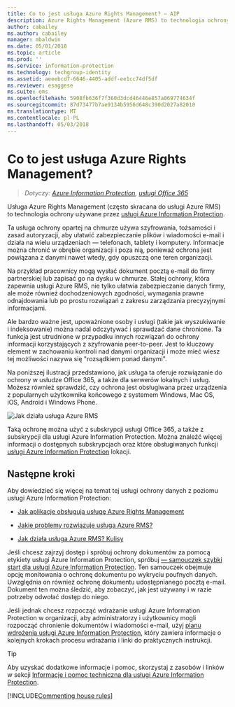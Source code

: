 ```yaml
---
title: Co to jest usługa Azure Rights Management? — AIP
description: Azure Rights Management (Azure RMS) to technologia ochrony używana przez usługę Azure Information Protection.
author: cabailey
ms.author: cabailey
manager: mbaldwin
ms.date: 05/01/2018
ms.topic: article
ms.prod: ''
ms.service: information-protection
ms.technology: techgroup-identity
ms.assetid: aeeebcd7-6646-4405-addf-ee1cc74df5df
ms.reviewer: esaggese
ms.suite: ems
ms.openlocfilehash: 5908fb636f7f360d3dcd46446e857a069774634f
ms.sourcegitcommit: 87d73477b7ae9134b5956d648c390d2027a82010
ms.translationtype: MT
ms.contentlocale: pl-PL
ms.lasthandoff: 05/03/2018
---
```

# <a name="what-is-azure-rights-management"></a>Co to jest usługa Azure Rights Management?

>*Dotyczy: [Azure Information Protection](https://azure.microsoft.com/pricing/details/information-protection), [usługi Office 365](http://download.microsoft.com/download/E/C/F/ECF42E71-4EC0-48FF-AA00-577AC14D5B5C/Azure_Information_Protection_licensing_datasheet_EN-US.pdf)*


Usługa Azure Rights Management (często skracana do usługi Azure RMS) to technologia ochrony używane przez [usługi Azure Information Protection](what-is-information-protection.md).

Ta usługa ochrony opartej na chmurze używa szyfrowania, tożsamości i zasad autoryzacji, aby ułatwić zabezpieczanie plików i wiadomości e-mail i działa na wielu urządzeniach — telefonach, tablety i komputery. Informacje można chronić w obrębie organizacji i poza nią, ponieważ ochrona jest powiązana z danymi nawet wtedy, gdy opuszczą one teren organizacji.

Na przykład pracownicy mogą wysłać dokument pocztą e-mail do firmy partnerskiej lub zapisać go na dysku w chmurze. Stałej ochrony, która zapewnia usługi Azure RMS, nie tylko ułatwia zabezpieczanie danych firmy, ale może również dochodzeniowych zgodności, wymagania prawne odnajdowania lub po prostu rozwiązań z zakresu zarządzania precyzyjnymi informacjami.

Ale bardzo ważne jest, upoważnione osoby i usługi (takie jak wyszukiwanie i indeksowanie) można nadal odczytywać i sprawdzać dane chronione. Ta funkcja jest utrudnione w przypadku innych rozwiązań do ochrony informacji korzystających z szyfrowania peer-to-peer. Jest to kluczowy element w zachowaniu kontroli nad danymi organizacji i może mieć wiesz tej możliwości nazywa się "rozsądkiem ponad danymi".

Na poniższej ilustracji przedstawiono, jak usługa ta oferuje rozwiązanie do ochrony w usłudze Office 365, a także dla serwerów lokalnych i usług. Możesz również sprawdzić, czy ochrona jest obsługiwana przez urządzenia z popularnych użytkownika końcowego z systemem Windows, Mac OS, iOS, Android i Windows Phone.


![Jak działa usługa Azure RMS](../media/AzRMS_elements.png)

Taką ochronę można użyć z subskrypcji usługi Office 365, a także z subskrypcji dla usługi Azure Information Protection. Można znaleźć więcej informacji o dostępnych subskrypcjach oraz które obsługiwanych funkcji [usługi Azure Information Protection](https://azure.microsoft.com/pricing/details/information-protection/) lokacji.

## <a name="next-steps"></a>Następne kroki

Aby dowiedzieć się więcej na temat tej usługi ochrony danych z poziomu usługi Azure Information Protection:

- [Jak aplikacje obsługują usługę Azure Rights Management](applications-support.md)

- [Jakie problemy rozwiązuje usługa Azure RMS?](azure-rms-problems-it-solves.md)

- [Jak działa usługa Azure RMS? Kulisy](how-does-it-work.md)

Jeśli chcesz zajrzyj dostęp i spróbuj ochrony dokumentów za pomocą etykiety usługi Azure Information Protection, spróbuj [— samouczek szybki start dla usługi Azure Information Protection](../get-started/infoprotect-quick-start-tutorial.md). Ten samouczek obejmuje opcję monitowania o ochronę dokumentu po wykryciu poufnych danych. Uwzględnia on również ochronę dokumentu udostępnianego pocztą e-mail. Dokument ten można śledzić, aby zobaczyć, jak jest używany i w razie potrzeby odwołać dostęp do niego.

Jeśli jednak chcesz rozpocząć wdrażanie usługi Azure Information Protection w organizacji, aby administratorzy i użytkownicy mogli rozpocząć chronienie dokumentów i wiadomości e-mail, użyj [planu wdrożenia usługi Azure Information Protection](../plan-design/deployment-roadmap.md), który zawiera informacje o kolejnych krokach procesu wdrażania i linki do praktycznych instrukcji.

> [!TIP]
> Aby uzyskać dodatkowe informacje i pomoc, skorzystaj z zasobów i linków w sekcji [Informacje i pomoc techniczna dla usługi Azure Information Protection](../get-started/information-support.md).

[!INCLUDE[Commenting house rules](../includes/houserules.md)]